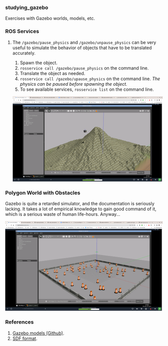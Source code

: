 ### studying_gazebo

Exercises with Gazebo worlds, models, etc.

### ROS Services

1. The `/gazebo/pause_physics` and `/gazebo/unpause_physics` can be very useful to simulate the behavior of objects that have to be translated accurately.
   1. Spawn the object.
   2. `rosservice call /gazebo/pause_physics` on the command line.
   3. Translate the object as needed.
   4. `rosservice call /gazebo/upause_physics` on the command line. _The physics can be paused before spawning the object._
   5. To see available services, `rosservice list` on the command line.

   ![Box over Mount St.Helens](assets/box-over-mt-saint-helens.png)

### Polygon World with Obstacles

Gazebo is quite a retarded simulator, and the documentation is seriously lacking. It takes a lot of empirical knowledge to gain good command of it, which is a serious waste of human life-hours. Anyway...

![Polygon world with obstacles](assets/polygon-with-ostacles.png)  

### References

1. [Gazebo models (Github)](https://github.com/osrf/gazebo_models).
2. [SDF format](http://sdformat.org/spec?elem=geometry).

